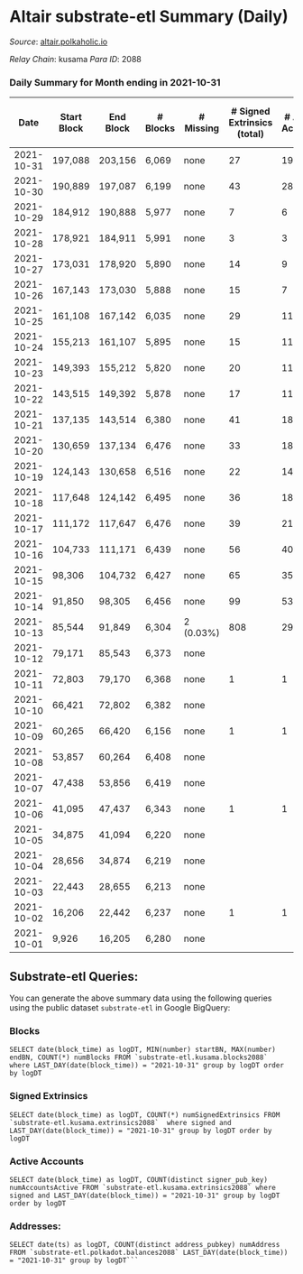 # Altair substrate-etl Summary (Daily)

_Source_: [altair.polkaholic.io](https://altair.polkaholic.io)

*Relay Chain*: kusama
*Para ID*: 2088



### Daily Summary for Month ending in 2021-10-31


| Date | Start Block | End Block | # Blocks | # Missing | # Signed Extrinsics (total) | # Active Accounts | # Addresses with Balances | # Events | # Transfers | # XCM Transfers In | # XCM Transfers Out |
| ---- | ----------- | --------- | -------- | --------- | --------------------------- | ----------------- | ------------------------- | -------- | ----------- | ------------------ | ------------------- |
| 2021-10-31 | 197,088 | 203,156 | 6,069 | none  | 27 | 19 | 11,590 | 12,169 |   |   |   |
| 2021-10-30 | 190,889 | 197,087 | 6,199 | none  | 43 | 28 | 11,588 | 12,444 |   |   |   |
| 2021-10-29 | 184,912 | 190,888 | 5,977 | none  | 7 | 6 | 11,578 | 11,965 |   |   |   |
| 2021-10-28 | 178,921 | 184,911 | 5,991 | none  | 3 | 3 | 11,578 | 11,988 |   |   |   |
| 2021-10-27 | 173,031 | 178,920 | 5,890 | none  | 14 | 9 | 11,578 | 11,797 |   |   |   |
| 2021-10-26 | 167,143 | 173,030 | 5,888 | none  | 15 | 7 | 11,578 | 11,795 |   |   |   |
| 2021-10-25 | 161,108 | 167,142 | 6,035 | none  | 29 | 11 |  | 12,102 |   |   |   |
| 2021-10-24 | 155,213 | 161,107 | 5,895 | none  | 15 | 11 | 11,578 | 11,808 |   |   |   |
| 2021-10-23 | 149,393 | 155,212 | 5,820 | none  | 20 | 11 | 11,578 | 11,665 |   |   |   |
| 2021-10-22 | 143,515 | 149,392 | 5,878 | none  | 17 | 11 | 11,577 | 11,776 |   |   |   |
| 2021-10-21 | 137,135 | 143,514 | 6,380 | none  | 41 | 18 | 11,577 | 12,804 |   |   |   |
| 2021-10-20 | 130,659 | 137,134 | 6,476 | none  | 33 | 18 | 11,577 | 12,989 |   |   |   |
| 2021-10-19 | 124,143 | 130,658 | 6,516 | none  | 22 | 14 | 11,575 | 13,058 |   |   |   |
| 2021-10-18 | 117,648 | 124,142 | 6,495 | none  | 36 | 18 | 11,575 | 13,029 |   |   |   |
| 2021-10-17 | 111,172 | 117,647 | 6,476 | none  | 39 | 21 | 11,574 | 12,995 |   |   |   |
| 2021-10-16 | 104,733 | 111,171 | 6,439 | none  | 56 | 40 | 11,574 | 12,937 |   |   |   |
| 2021-10-15 | 98,306 | 104,732 | 6,427 | none  | 65 | 35 | 11,571 | 12,924 |   |   |   |
| 2021-10-14 | 91,850 | 98,305 | 6,456 | none  | 99 | 53 | 11,570 | 13,014 |   |   |   |
| 2021-10-13 | 85,544 | 91,849 | 6,304 | 2 (0.03%) | 808 | 29 | 11,567 | 23,043 |   |   |   |
| 2021-10-12 | 79,171 | 85,543 | 6,373 | none  |  |  | 13 | 12,750 |   |   |   |
| 2021-10-11 | 72,803 | 79,170 | 6,368 | none  | 1 | 1 | 13 | 12,740 |   |   |   |
| 2021-10-10 | 66,421 | 72,802 | 6,382 | none  |  |  | 13 | 12,768 |   |   |   |
| 2021-10-09 | 60,265 | 66,420 | 6,156 | none  | 1 | 1 | 13 | 12,316 |   |   |   |
| 2021-10-08 | 53,857 | 60,264 | 6,408 | none  |  |  | 12 | 12,820 |   |   |   |
| 2021-10-07 | 47,438 | 53,856 | 6,419 | none  |  |  | 12 | 12,842 |   |   |   |
| 2021-10-06 | 41,095 | 47,437 | 6,343 | none  | 1 | 1 | 12 | 12,691 |   |   |   |
| 2021-10-05 | 34,875 | 41,094 | 6,220 | none  |  |  | 11 | 12,443 |   |   |   |
| 2021-10-04 | 28,656 | 34,874 | 6,219 | none  |  |  | 11 | 12,442 |   |   |   |
| 2021-10-03 | 22,443 | 28,655 | 6,213 | none  |  |  | 11 | 12,429 |   |   |   |
| 2021-10-02 | 16,206 | 22,442 | 6,237 | none  | 1 | 1 | 11 | 12,478 |   |   |   |
| 2021-10-01 | 9,926 | 16,205 | 6,280 | none  |  |  | 10 | 12,564 |   |   |   |

## Substrate-etl Queries:
You can generate the above summary data using the following queries using the public dataset `substrate-etl` in Google BigQuery:


### Blocks
```
SELECT date(block_time) as logDT, MIN(number) startBN, MAX(number) endBN, COUNT(*) numBlocks FROM `substrate-etl.kusama.blocks2088`  where LAST_DAY(date(block_time)) = "2021-10-31" group by logDT order by logDT
```


### Signed Extrinsics
```
SELECT date(block_time) as logDT, COUNT(*) numSignedExtrinsics FROM `substrate-etl.kusama.extrinsics2088`  where signed and LAST_DAY(date(block_time)) = "2021-10-31" group by logDT order by logDT
```


### Active Accounts
```
SELECT date(block_time) as logDT, COUNT(distinct signer_pub_key) numAccountsActive FROM `substrate-etl.kusama.extrinsics2088` where signed and LAST_DAY(date(block_time)) = "2021-10-31" group by logDT order by logDT
```


### Addresses:
```
SELECT date(ts) as logDT, COUNT(distinct address_pubkey) numAddress FROM `substrate-etl.polkadot.balances2088` LAST_DAY(date(block_time)) = "2021-10-31" group by logDT```

